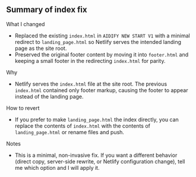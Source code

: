 Summary of index fix
--------------------

What I changed
- Replaced the existing `index.html` in `AIDIFY NEW START V1` with a minimal redirect to `landing_page.html` so Netlify serves the intended landing page as the site root.
- Preserved the original footer content by moving it into `footer.html` and keeping a small footer in the redirecting `index.html` for parity.

Why
- Netlify serves the `index.html` file at the site root. The previous `index.html` contained only footer markup, causing the footer to appear instead of the landing page.

How to revert
- If you prefer to make `landing_page.html` the index directly, you can replace the contents of `index.html` with the contents of `landing_page.html` or rename files and push.

Notes
- This is a minimal, non-invasive fix. If you want a different behavior (direct copy, server-side rewrite, or Netlify configuration change), tell me which option and I will apply it.
